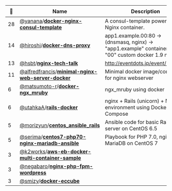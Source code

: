 |:star2: | Name | Description | 🌍|
|---|---|---|---|
|28|[@yanana](https://github.com/yanana)/[**docker-nginx-consul-template**](https://github.com/yanana/docker-nginx-consul-template)|A consul-template powered Nginx container.||
|14|[@hiroshi](https://github.com/hiroshi)/[**docker-dns-proxy**](https://github.com/hiroshi/docker-dns-proxy)|app1.example.00:80 -> (dnsmasq, nginx) -> "app1.example" container in "00" custom docker 1.9 network||
|13|[@hsbt](https://github.com/hsbt)/[**nginx-tech-talk**](https://github.com/hsbt/nginx-tech-talk)|http://eventdots.jp/event/578421||
|11|[@alfredfrancis](https://github.com/alfredfrancis)/[**minimal-nginx-web-server-docker**](https://github.com/alfredfrancis/minimal-nginx-web-server-docker)|Minimal docker image/compose for nginx webserver||
|6|[@matsumoto-r](https://github.com/matsumoto-r)/[**docker-ngx_mruby**](https://github.com/matsumoto-r/docker-ngx_mruby)|ngx_mruby using docker||
|6|[@utahkaA](https://github.com/utahkaA)/[**rails-docker**](https://github.com/utahkaA/rails-docker)|nginx + Rails (unicorn) + MySQL environment using Docker Compose||
|5|[@morizyun](https://github.com/morizyun)/[**centos_ansible_rails**](https://github.com/morizyun/centos_ansible_rails)|Ansible code for basic Rails web server on CentOS 6.5||
|5|[@serima](https://github.com/serima)/[**centos7-php70-nginx-mariadb-ansible**](https://github.com/serima/centos7-php70-nginx-mariadb-ansible)|Playbook for PHP 7.0, nginx, MariaDB on CentOS 7||
|3|[@k2works](https://github.com/k2works)/[**aws-eb-docker-multi-container-sample**](https://github.com/k2works/aws-eb-docker-multi-container-sample)|||
|3|[@negabaro](https://github.com/negabaro)/[**nginx-php-fpm-wordpress**](https://github.com/negabaro/nginx-php-fpm-wordpress)|||
|3|[@smizy](https://github.com/smizy)/[**docker-eccube**](https://github.com/smizy/docker-eccube)|||

